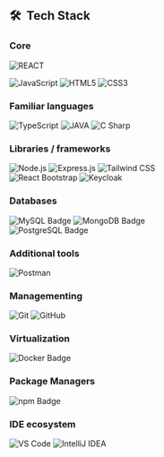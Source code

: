 <!-- <p align="center">
  <a href="https://wakatime.com/@1958a0b8-abbb-4682-81ce-407175aa097b">
    <img src="https://wakatime.com/badge/user/1958a0b8-abbb-4682-81ce-407175aa097b.svg" 
         alt="Total time coded since Feb 8 2025" />
  </a>
  <br><br>
  <a href="https://github.com/anuraghazra/convoychat">
    <img height="200" align="center" 
         src="https://github-readme-stats.vercel.app/api/top-langs?username=ArtemMinich&layout=compact&langs_count=8&card_width=320&theme=github_dark"/>
  </a>
</p>
-->


<!-- [![wakatime](https://wakatime.com/badge/user/ВАШ_ID.svg)](https://wakatime.com/@ВАШ_ID) 
<div>
<figure><embed src="https://wakatime.com/share/@1958a0b8-abbb-4682-81ce-407175aa097b/fcc64fe6-9489-4883-9c85-5e9564b77ea9.svg"></embed></figure>
</div> -->
## 🛠 &nbsp;Tech Stack

### Core

![REACT](https://img.shields.io/badge/-REACT-20232A?style=for-the-badge&logo=react&logoColor=61DAFB)

![JavaScript](https://img.shields.io/badge/JavaScript-F7DF1E?logo=javascript&logoColor=000&style=for-the-badge)
![HTML5](https://img.shields.io/badge/HTML5-E34F26?logo=html5&logoColor=fff&style=for-the-badge)
![CSS3](https://img.shields.io/badge/CSS3-1572B6?logo=css3&logoColor=fff&style=for-the-badge)

### Familiar languages

![TypeScript](https://img.shields.io/badge/TypeScript-3178C6?logo=typescript&logoColor=fff&style=for-the-badge)
![JAVA](https://img.shields.io/badge/-JAVA-007396?style=for-the-badge&logo=java&logoColor=fff)
![C Sharp](https://img.shields.io/badge/C%20Sharp-239120?logo=csharp&logoColor=fff&style=for-the-badge)

### Libraries / frameworks

![Node.js](https://img.shields.io/badge/Node.js-339933?logo=node.js&logoColor=white&style=for-the-badge)
![Express.js](https://img.shields.io/badge/Express.js-000000?logo=express&logoColor=fff&style=for-the-badge)
![Tailwind CSS](https://img.shields.io/badge/-Tailwind%20CSS-38B2AC?style=for-the-badge&logo=tailwind-css&logoColor=fff)
<br/>
![React Bootstrap](https://img.shields.io/badge/-React%20Bootstrap-563D7C?style=for-the-badge&logo=react-bootstrap&logoColor=fff)
![Keycloak](https://img.shields.io/badge/Keycloak-3C3C3C?logo=keycloak&logoColor=white&style=for-the-badge)

### Databases

![MySQL Badge](https://img.shields.io/badge/MySQL-4479A1?logo=mysql&logoColor=fff&style=for-the-badge)
![MongoDB Badge](https://img.shields.io/badge/MongoDB-47A248?logo=mongodb&logoColor=fff&style=for-the-badge)
<br/>
![PostgreSQL Badge](https://img.shields.io/badge/PostgreSQL-4169E1?logo=postgresql&logoColor=fff&style=for-the-badge)

### Additional tools

![Postman](https://img.shields.io/badge/-Postman-FF6C37?style=for-the-badge&logo=postman&logoColor=fff)

### Managementing

![Git](https://img.shields.io/badge/-Git-333333?style=for-the-badge&logo=git)
![GitHub](https://img.shields.io/badge/-GitHub-333333?style=for-the-badge&logo=github)


### Virtualization

![Docker Badge](https://img.shields.io/badge/Docker-2496ED?logo=docker&logoColor=fff&style=for-the-badge)

### Package Managers

![npm Badge](https://img.shields.io/badge/npm-CB3837?logo=npm&logoColor=fff&style=for-the-badge)

### IDE ecosystem

![VS Code](https://img.shields.io/badge/VS%20Code-007ACC?style=for-the-badge&logo=visual-studio-code&logoColor=white)
![IntelliJ IDEA](https://img.shields.io/badge/-IntelliJ%20IDEA-000000?style=for-the-badge&logo=intellij-idea&logoColor=white)

